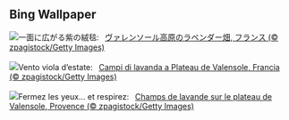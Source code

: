 ## Bing Wallpaper
![](https://www.bing.com/th?id=OHR.FranceLavender_JA-JP2202328070_UHD.jpg&w=1000)一面に広がる紫の絨毯:&nbsp;&ensp;[ヴァレンソール高原のラベンダー畑, フランス (© zpagistock/Getty Images)](https://www.bing.com/th?id=OHR.FranceLavender_JA-JP2202328070_UHD.jpg)
<br><br/>
![](https://www.bing.com/th?id=OHR.FranceLavender_IT-IT7177980672_UHD.jpg&w=1000)Vento viola d’estate:&nbsp;&ensp;[Campi di lavanda a Plateau de Valensole, Francia (© zpagistock/Getty Images)](https://www.bing.com/th?id=OHR.FranceLavender_IT-IT7177980672_UHD.jpg)
<br><br/>
![](https://www.bing.com/th?id=OHR.FranceLavender_FR-FR3750510454_UHD.jpg&w=1000)Fermez les yeux… et respirez:&nbsp;&ensp;[Champs de lavande sur le plateau de Valensole, Provence (© zpagistock/Getty Images)](https://www.bing.com/th?id=OHR.FranceLavender_FR-FR3750510454_UHD.jpg)
<br><br/>
